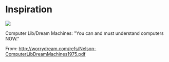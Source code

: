 # Inspiration

![](https://db-feed.s3.amazonaws.com/legacy/Screenshot_from_2019_12_26_19_37_33-1577407236616.png)

Computer Lib/Dream Machines: "You can and must understand computers NOW."

From: http://worrydream.com/refs/Nelson-ComputerLibDreamMachines1975.pdf